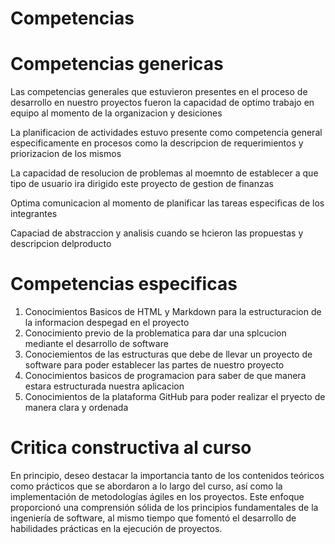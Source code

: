 <!DOCTYPE html>
<html>
<body>
<h1> Competencias </h1>
<p>

<h1>Competencias genericas</h1>

Las competencias generales que estuvieron presentes en el proceso de desarrollo en nuestro proyectos fueron la capacidad de optimo trabajo en equipo al momento de la organizacion y desiciones

La planificacion de actividades estuvo presente como competencia general especificamente en procesos como la descripcion de requerimientos y priorizacion de los mismos

La capacidad de resolucion de problemas al moemnto de establecer a que tipo de usuario ira dirigido este proyecto de gestion de finanzas

Optima comunicacion al momento de planificar las tareas especificas de los integrantes

Capaciad de abstraccion y analisis cuando se hcieron las propuestas y descripcion delproducto


<h1>Competencias especificas</h1>

 <ol>
      <li>Conocimientos Basicos de HTML y Markdown para la estructuracion de la informacion despegad en el proyecto</li>
      <li>Conocimiento previo de la problematica para dar una splcucion mediante el desarrollo de software</li>
      <li>Conociemientos de las estructuras que debe de llevar un proyecto de software para poder establecer las partes de nuestro proyecto</li>
      <li>Conocimientos basicos de programacion para saber de que manera estara estructurada nuestra aplicacion</li>
      <li>Conocimientos de la plataforma GitHub para poder realizar el pryecto de manera clara y ordenada</li>
    </ol>

<h1>Critica constructiva al curso</h1>

En principio, deseo destacar la importancia tanto de los contenidos teóricos como prácticos que se abordaron a lo largo del curso, así como la implementación de metodologías ágiles en los proyectos. Este enfoque proporcionó una comprensión sólida de los principios fundamentales de la ingeniería de software, al mismo tiempo que fomentó el desarrollo de habilidades prácticas en la ejecución de proyectos.

</p>
</body>
</html>